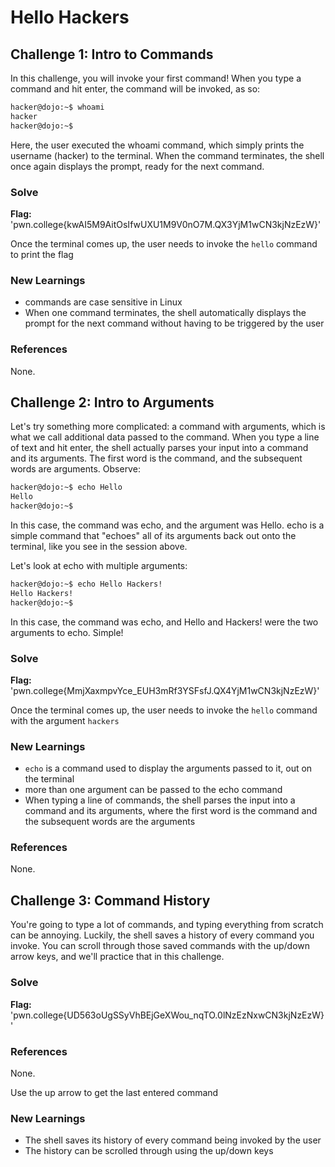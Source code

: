 # Hello Hackers 

## Challenge 1: Intro to Commands
In this challenge, you will invoke your first command! When you type a command and hit enter, the command will be invoked, as so:
```bash
hacker@dojo:~$ whoami
hacker
hacker@dojo:~$
```
Here, the user executed the whoami command, which simply prints the username (hacker) to the terminal. When the command terminates, the shell once again displays the prompt, ready for the next command.

### Solve 
**Flag:** 'pwn.college{kwAI5M9AitOsIfwUXU1M9V0nO7M.QX3YjM1wCN3kjNzEzW}'

Once the terminal comes up, the user needs to invoke the ```hello``` command to print the flag 

### New Learnings 
- commands are case sensitive in Linux
- When one command terminates, the shell automatically displays the prompt for the next command without having to be triggered by the user 

### References 
None.

## Challenge 2: Intro to Arguments 
Let's try something more complicated: a command with arguments, which is what we call additional data passed to the command. When you type a line of text and hit enter, the shell actually parses your input into a command and its arguments. The first word is the command, and the subsequent words are arguments. Observe:

```bash
hacker@dojo:~$ echo Hello
Hello
hacker@dojo:~$
```
In this case, the command was echo, and the argument was Hello. echo is a simple command that "echoes" all of its arguments back out onto the terminal, like you see in the session above.

Let's look at echo with multiple arguments:
```bash
hacker@dojo:~$ echo Hello Hackers!
Hello Hackers!
hacker@dojo:~$
```
In this case, the command was echo, and Hello and Hackers! were the two arguments to echo. Simple!

### Solve 
**Flag:** 'pwn.college{MmjXaxmpvYce_EUH3mRf3YSFsfJ.QX4YjM1wCN3kjNzEzW}'

Once the terminal comes up, the user needs to invoke the ```hello``` command with the argument ```hackers```

### New Learnings 
- ```echo``` is a command used to display the arguments passed to it, out on the terminal
- more than one argument can be passed to the echo command
- When typing a line of commands, the shell parses the input into a command and its arguments, where the first word is the command and the subsequent words are the arguments  

### References 
None.

## Challenge 3: Command History 
You're going to type a lot of commands, and typing everything from scratch can be annoying. Luckily, the shell saves a history of every command you invoke.
You can scroll through those saved commands with the up/down arrow keys, and we'll practice that in this challenge. 

### Solve 
**Flag:** 'pwn.college{UD563oUgSSyVhBEjGeXWou_nqTO.0lNzEzNxwCN3kjNzEzW}'

### References 
None.

Use the up arrow to get the last entered command

### New Learnings 
- The shell saves its history of every command being invoked by the user  
- The history can be scrolled through using the up/down keys  
